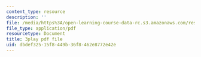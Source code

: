 ```yaml
---
content_type: resource
description: ''
file: /media/https%3A/open-learning-course-data-rc.s3.amazonaws.com/res-6-006-video-demonstrations-in-lasers-and-optics-spring-2008/dbdef32515f8449b36f8462e8772e42e_YNueJ1Al-CI.pdf
file_type: application/pdf
resourcetype: Document
title: 3play pdf file
uid: dbdef325-15f8-449b-36f8-462e8772e42e
---
```

